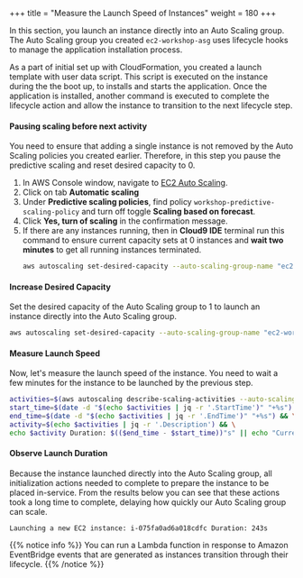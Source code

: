 +++
title = "Measure the Launch Speed of Instances"
weight = 180
+++

In this section, you launch an instance directly into an Auto Scaling group. The Auto Scaling group you created `ec2-workshop-asg` uses lifecycle hooks to manage the application installation process. 

As a part of initial set up with CloudFormation, you created a launch template with user data script. This script is executed on the instance during the the boot up, to installs and starts the application. Once the application is installed, another command is executed to complete the lifecycle action and allow the instance to transition to the next lifecycle step.

#### Pausing scaling before next activity

You need to ensure that adding a single instance is not removed by the Auto Scaling policies you created earlier. Therefore, in this step you pause the predictive scaling and reset desired capacity to 0.

1. In AWS Console window, navigate to [EC2 Auto Scaling](https://console.aws.amazon.com/ec2/autoscaling/home#AutoScalingGroups:view=details).
2. Click on tab **Automatic scaling**
3. Under **Predictive scaling policies**, find policy `workshop-predictive-scaling-policy` and turn off toggle **Scaling based on forecast**.
4. Click **Yes, turn of scaling** in the confirmation message.
5. If there are any instances running, then in **Cloud9 IDE** terminal run this command to ensure current capacity sets at 0 instances and **wait two minutes** to get all running instances terminated.
    ```bash
    aws autoscaling set-desired-capacity --auto-scaling-group-name "ec2-workshop-asg" --desired-capacity 0
    ```

#### Increase Desired Capacity

Set the desired capacity of the Auto Scaling group to 1 to launch an instance directly into the Auto Scaling group.

```bash
aws autoscaling set-desired-capacity --auto-scaling-group-name "ec2-workshop-asg" --desired-capacity 1
```

#### Measure Launch Speed

Now, let's measure the launch speed of the instance. You need to wait a few minutes for the instance to be launched by the previous step.

```bash
activities=$(aws autoscaling describe-scaling-activities --auto-scaling-group-name "ec2-workshop-asg" | jq -r '.Activities[0]') && \
start_time=$(date -d "$(echo $activities | jq -r '.StartTime')" "+%s") && \
end_time=$(date -d "$(echo $activities | jq -r '.EndTime')" "+%s") && \
activity=$(echo $activities | jq -r '.Description') && \
echo $activity Duration: $(($end_time - $start_time))"s" || echo "Current activity is still in progress.."
```

#### Observe Launch Duration

Because the instance launched directly into the Auto Scaling group, all initialization actions needed to complete to prepare the instance to be placed in-service. From the results below you can see that these actions took a long time to complete, delaying how quickly our Auto Scaling group can scale.

```
Launching a new EC2 instance: i-075fa0ad6a018cdfc Duration: 243s
```

{{% notice info %}}
You can run a Lambda function in response to Amazon EventBridge events that are generated as instances transition through their lifecycle.
{{% /notice %}}



